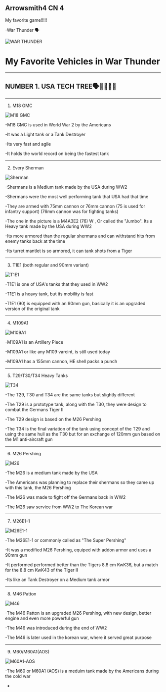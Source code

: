 Arrowsmith4
CN 4
---
My favorite game!!!!!

-War Thunder 🗣️

![WAR THUNDER](https://static.warthunder.com/upload/image/0_Wallpaper_Renders/2560x1440_wt_10_years_logo_e7ab71375223efbaa789c95078de5024.jpg)

# **My Favorite Vehicles in War Thunder** #
---

## **NUMBER 1. USA TECH TREE🗣🦅🦅🦅🦅** ##

---
1. M18 GMC

![M18 GMC](https://wiki.warthunder.com/images/e/e3/ArtImage_M18_GMC.jpg)

-M18 GMC is used in World War 2 by the Americans

-It was a Light tank or a Tank Destroyer

-Its very fast and agile

-It holds the world record on being the fastest tank

---
2. Every Sherman 

![Sherman](https://wiki.warthunder.com/images/c/c5/ArtImage_M4A3E2_%2876%29_W.png)

-Shermans is a Medium tank made by the USA during WW2

-Shermans were the most well performing tank that USA had that time

-They are armed with 75mm cannon or 76mm cannon (75 is used for infantry support) (76mm cannon was for fighting tanks)

-The one in the picture is a M4A3E2 (76) W , Or called the "Jumbo". Its a Heavy tank made by the USA during WW2

-Its more armored than the regular shermans and can withstand hits from enemy tanks back at the time

-Its turret mantlet is so armored, it can tank shots from a Tiger

---

3. T1E1 (both regular and 90mm variant)

![T1E1](https://github.com/user-attachments/assets/20ac932b-d556-4e08-847c-fc6a49892550)

-T1E1 is one of USA's tanks that they used in WW2

-T1E1 is a heavy tank, but its mobility is fast

-T1E1 (90) is equipped with an 90mm gun, basically it is an upgraded version of the original tank

---

4. M109A1

![M109A1](https://github.com/user-attachments/assets/14407ba4-c6a4-4d8f-aed8-718b29da89b5)

-M109A1 is an Artillery Piece

-M109A1 or like any M109 vareint, is still used today

-M109A1 has a 155mm cannon, HE shell packs a punch

---

5. T29/T30/T34 Heavy Tanks

![T34](https://github.com/user-attachments/assets/ee78e555-717e-45de-9adf-36cb1d3b5a30)

-The T29, T30 and T34 are the same tanks but slightly different

-The T29 is a prototype tank, along with the T30, they were design to combat the Germans Tiger II

-The T29 design is based on the M26 Pershing 

-The T34 is the final variation of the tank using concept of the T29 and using the same hull as the T30 but for an exchange of 120mm gun based on the M1 anti-aircraft gun

---

6. M26 Pershing

![M26](https://github.com/user-attachments/assets/2fdba48a-c505-4791-bdf4-3a4089becbc7)

-The M26 is a medium tank made by the USA

-The Americans was planning to replace their shermans so they came up with this tank, the M26 Pershing

-The M26 was made to fight off the Germans back in WW2

-The M26 saw service from WW2 to The Korean war

---

7. M26E1-1

![M26E1-1](https://github.com/user-attachments/assets/42f289f0-f09c-426a-8e08-58cd3c26f8e4)

-The M26E1-1 or commonly called as "The Super Pershing"

-It was a modified M26 Pershing, equiped with addon armor and uses a 90mm gun

-It performed performed better than the Tigers 8.8 cm KwK36, but a match for the 8.8 cm KwK43 of the Tiger II

-Its like an Tank Destroyer on a Medium tank armor

---

8. M46 Patton

![M46](https://github.com/user-attachments/assets/07f4258f-5356-4301-8717-ad82c0f30c28)

-The M46 Patton is an upgraded M26 Pershing, with new design, better engine and even more powerful gun

-The M46 was introduced during the end of WW2

-The M46 is later used in the korean war, where it served great purpose

---

9. M60/M60A1(AOS)

![M60A1-AOS](https://github.com/user-attachments/assets/c5995355-6140-4fa2-aca5-6519483cb237)

-The M60 or M60A1 (AOS) is a meduim tank made by the Americans during the cold war

-
